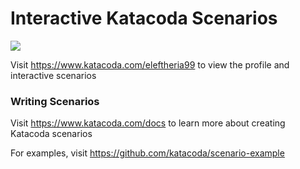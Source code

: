 # Interactive Katacoda Scenarios

[![](http://shields.katacoda.com/katacoda/eleftheria99/count.svg)](https://www.katacoda.com/eleftheria99 "Get your profile on Katacoda.com")

Visit https://www.katacoda.com/eleftheria99 to view the profile and interactive scenarios

### Writing Scenarios
Visit https://www.katacoda.com/docs to learn more about creating Katacoda scenarios

For examples, visit https://github.com/katacoda/scenario-example
